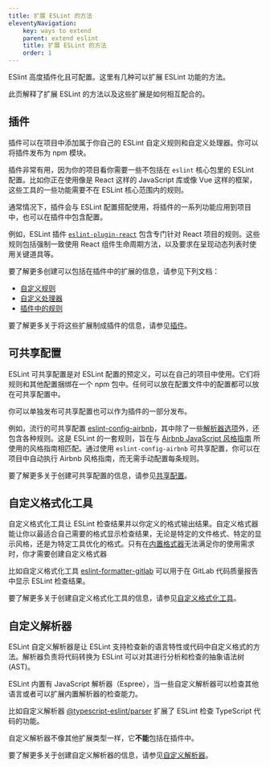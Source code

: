 ```yaml
---
title: 扩展 ESLint 的方法
eleventyNavigation:
    key: ways to extend
    parent: extend eslint
    title: 扩展 ESLint 的方法
    order: 1
---
```


ESlint 高度插件化且可配置。这里有几种可以扩展 ESLint 功能的方法。

此页解释了扩展 ESLint 的方法以及这些扩展是如何相互配合的。

## 插件

插件可以在项目中添加属于你自己的 ESLint 自定义规则和自定义处理器。你可以将插件发布为 npm 模块。

插件非常有用，因为你的项目看你需要一些不包括在 `eslint` 核心包里的 ESLint 配置。比如你正在使用像是 React 这样的 JavaScript 库或像 Vue 这样的框架，这些工具的一些功能需要不在 ESLint 核心范围内的规则。

通常情况下，插件会与 ESLint 配置搭配使用，将插件的一系列功能应用到项目中，也可以在插件中包含配置。

例如，ESLint 插件 [`eslint-plugin-react`](https://www.npmjs.com/package/eslint-plugin-react) 包含专门针对 React 项目的规则。这些规则包括强制一致使用 React 组件生命周期方法，以及要求在呈现动态列表时使用关键道具等。

要了解更多创建可以包括在插件中的扩展的信息，请参见下列文档：

* [自定义规则](custom-rules)
* [自定义处理器](custom-processors)
* [插件中的规则](plugins#插件中的配置)

要了解更多关于将这些扩展制成插件的信息，请参见[插件](plugins)。

## 可共享配置

ESLint 可共享配置是对 ESLint 配置的预定义，可以在自己的项目中使用。它们将规则和其他配置捆绑在一个 npm 包中。任何可以放在配置文件中的配置都可以放在可共享配置中。

你可以单独发布可共享配置也可以作为插件的一部分发布。

例如，流行的可共享配置 [eslint-config-airbnb](https://www.npmjs.com/package/eslint-config-airbnb)，其中除了一些[解析器选项](../use/configure/language-options#指定解析器选项)外，还包含各种规则。这是 ESLint 的一套规则，旨在与 [Airbnb JavaScript 风格指南](https://github.com/airbnb/javascript) 所使用的风格指南相匹配。通过使用 `eslint-config-airbnb` 可共享配置，你可以在项目中自动执行 Airbnb 风格指南，而无需手动配置每条规则。

要了解更多关于创建可共享配置的信息，请参见[共享配置](shareable-configs)。

## 自定义格式化工具

自定义格式化工具让 ESLint 检查结果并以你定义的格式输出结果。自定义格式器能让你以最适合自己需要的格式显示检查结果，无论是特定的文件格式、特定的显示风格，还是为特定工具优化的格式。只有在[内置格式器](../use/formatters/)无法满足你的使用需求时，你才需要创建自定义格式器

比如自定义格式化工具 [eslint-formatter-gitlab](https://www.npmjs.com/package/eslint-formatter-gitlab) 可以用于在 GitLab 代码质量报告中显示 ESLint 检查结果。

要了解更多关于创建自定义格式化工具的信息，请参见[自定义格式化工具](custom-formatters)。

## 自定义解析器

ESLint 自定义解析器是让 ESLint 支持检查新的语言特性或代码中自定义格式的方法。解析器负责将代码转换为 ESLint 可以对其进行分析和检查的抽象语法树 (AST)。

ESLint 内置有 JavaScript 解析器（Espree），当一些自定义解析器可以检查其他语言或者可以扩展内置解析器的检查能力。

比如自定义解析器 [@typescript-eslint/parser](https://typescript-eslint.io/architecture/parser/) 扩展了 ESLint 检查 TypeScript 代码的功能。

自定义解析器不像其他扩展类型一样，它**不能**包括在插件中。

要了解更多关于创建自定义解析器的信息，请参见[自定义解析器](custom-parsers)。
